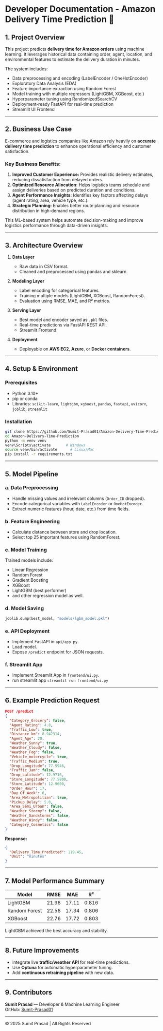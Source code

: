 # Developer Documentation - Amazon Delivery Time Prediction 🚚

## 1. Project Overview

This project predicts **delivery time for Amazon orders** using machine learning. It leverages historical data containing order, agent, location, and environmental features to estimate the delivery duration in minutes.

The system includes:
- Data preprocessing and encoding (LabelEncoder / OneHotEncoder)
- Exploratory Data Analysis (EDA)
- Feature importance extraction using Random Forest
- Model training with multiple regressors (LightGBM, XGBoost, etc.)
- Hyperparameter tuning using RandomizedSearchCV
- Deployment-ready FastAPI for real-time prediction
- Streamlit UI Frontend
---

## 2. Business Use Case

E-commerce and logistics companies like Amazon rely heavily on **accurate delivery time prediction** to enhance operational efficiency and customer satisfaction.

### Key Business Benefits:
1. **Improved Customer Experience:** Provides realistic delivery estimates, reducing dissatisfaction from delayed orders.
2. **Optimized Resource Allocation:** Helps logistics teams schedule and assign deliveries based on predicted duration and conditions.
3. **Agent Performance Insights:** Identifies key factors affecting delays (agent rating, area, vehicle type, etc.).
4. **Strategic Planning:** Enables better route planning and resource distribution in high-demand regions.

This ML-based system helps automate decision-making and improve logistics performance through data-driven insights.

---

## 3. Architecture Overview

1. **Data Layer**
   - Raw data in CSV format.
   - Cleaned and preprocessed using pandas and sklearn.

2. **Modeling Layer**
   - Label encoding for categorical features.
   - Training multiple models (LightGBM, XGBoost, RandomForest).
   - Evaluation using RMSE, MAE, and R² metrics.

3. **Serving Layer**
   - Best model and encoder saved as `.pkl` files.
   - Real-time predictions via FastAPI REST API.
   - Streamlit Frontend

4. **Deployment**
   - Deployable on **AWS EC2**, **Azure**, or **Docker containers**.

---

## 4. Setup & Environment

### Prerequisites
- Python 3.10+
- pip or conda
- Libraries: `scikit-learn`, `lightgbm`, `xgboost`, `pandas`, `fastapi`, `uvicorn`, `joblib`, `streamlit`

### Installation

```bash
git clone https://github.com/Sumit-Prasad01/Amazon-Delivery-Time-Prediction.git
cd Amazon-Delivery-Time-Prediction
python -m venv venv
venv\Scripts\activate       # Windows
source venv/bin/activate      # Linux/Mac
pip install -r requirements.txt
```

---

## 5. Model Pipeline

### a. Data Preprocessing
- Handle missing values and irrelevant columns (`Order_ID` dropped).
- Encode categorical variables with `LabelEncoder` or `OneHotEncoder`.
- Extract numeric features (hour, date, etc.) from time fields.

### b. Feature Engineering
- Calculate distance between store and drop location.
- Select top 25 important features using RandomForest.

### c. Model Training
Trained models include:
- Linear Regression  
- Random Forest  
- Gradient Boosting  
- XGBoost  
- LightGBM (best performer)
- and other regression model as well.

### d. Model Saving
```python
joblib.dump(best_model, "models/lgbm_model.pkl")
```

### e. API Deployment
- Implement FastAPI in `api/app.py`.
- Load model.
- Expose `/predict` endpoint for JSON requests.

### f. Streamlit App
- Implement Streamlit App in `frontend/ui.py`.
- run streamlit app `streamlit run frontend/ui.py`
---

## 6. Example Prediction Request

```json
POST /predict
{
  "Category_Grocery": false,
  "Agent_Rating": 4.8,
  "Traffic_Low": true,
  "Distance_km": 8.942314,
  "Agent_Age": 20,
  "Weather_Sunny": true,
  "Weather_Cloudy": false,
  "Weather_Fog": false,
  "Vehicle_motorcycle": true,
  "Traffic_Medium": true,
  "Drop_Longitude": 77.5946,
  "Traffic_Jam": false,
  "Drop_Latitude": 12.9716,
  "Store_Longitude": 77.5800,
  "Store_Latitude": 12.9600,
  "Order_Hour": 17,
  "Day_Of_Week": 6,
  "Area_Metropolitian": true,
  "Pickup_Delay": 5.0,
  "Area_Semi_Urban": false,
  "Weather_Stormy": false,
  "Weather_Sandstorms": false,
  "Weather_Windy": false,
  "Category_Cosmetics": false
}
```

**Response:**
```json
{
  "Delivery_Time_Predicted": 119.45,
  "Unit": "minutes"
}
```

---

## 7. Model Performance Summary

| Model | RMSE | MAE | R² |
|--------|------|-----|-----|
| LightGBM | 21.98 | 17.11 | 0.816 |
| Random Forest | 22.58 | 17.34 | 0.806 |
| XGBoost | 22.76 | 17.72 | 0.803 |

LightGBM achieved the best accuracy and stability.

---

## 8. Future Improvements

- Integrate live **traffic/weather API** for real-time predictions.
- Use **Optuna** for automatic hyperparameter tuning.
- Add **continuous retraining pipeline** with new data.

---

## 9. Contributors

**Sumit Prasad** — Developer & Machine Learning Engineer  
GitHub: [Sumit-Prasad01](https://github.com/Sumit-Prasad01)

---

© 2025 Sumit Prasad | All Rights Reserved
